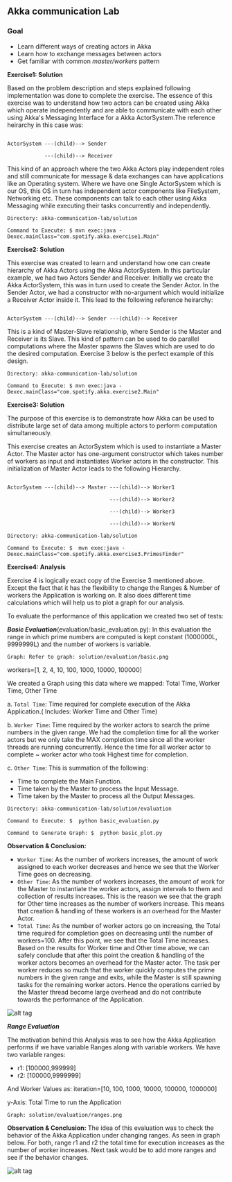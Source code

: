 ## Akka communication Lab ##


### Goal ###

- Learn different ways of creating actors in Akka
- Learn how to exchange messages between actors
- Get familiar with common *master/workers* pattern


**Exercise1: Solution**

Based on the problem description and steps explained following implementation was done to complete the exercise.
The essence of this exercise was to understand how two actors can be created using Akka which operate independently and are able to communicate with each other using Akka's Messaging Interface for a Akka ActorSystem.The reference heirarchy in this case was:

<pre><code>
ActorSystem ---(child)--> Sender

            ---(child)--> Receiver
</code></pre>

This kind of an approach where the two Akka Actors play independent roles and still communicate for message & data exchanges can have applications like an Operating system. Where we have one Single ActorSystem which is our OS, this OS in turn has independent actor components like FileSystem, Networking etc. These components can talk to each other using Akka Messaging while executing their tasks concurrently and independently.

`Directory: akka-communication-lab/solution`

`Command to Execute: $ mvn exec:java -Dexec.mainClass="com.spotify.akka.exercise1.Main"`

**Exercise2: Solution**

This exercise was created to learn and understand how one can create hierarchy of Akka Actors using the Akka ActorSystem. In this particular example, we had two Actors Sender and Receiver. Initially we create the Akka ActorSystem, this was in turn used to create the Sender Actor. In the Sender Actor, we had a constructor with no-argument which would initialize a Receiver Actor inside it. This lead to the following reference heirarchy:

<pre><code>
ActorSystem ---(child)--> Sender ---(child)--> Receiver
</code></pre>

This is a kind of Master-Slave relationship, where Sender is the Master and Receiver is its Slave. This kind of
pattern can be used to do parallel computations where the Master spawns the Slaves which are used to do the desired computation. Exercise 3 below is the perfect example of this design.

`Directory: akka-communication-lab/solution`

`Command to Execute: $ mvn exec:java -Dexec.mainClass="com.spotify.akka.exercise2.Main"`

**Exercise3: Solution**

The purpose of this exercise is to demonstrate how Akka can be used to distribute large set of data among multiple actors to perform computation simultaneously.

This exercise creates an ActorSystem which is used to instantiate a Master Actor. The Master actor has one-argument constructor which takes number of workers as input and instantiates Worker actors in the constructor. This initialization of Master Actor leads to the following Hierarchy.
<pre><code>
ActorSystem ---(child)--> Master ---(child)--> Worker1

                                 ---(child)--> Worker2

                                 ---(child)--> Worker3

                                 ---(child)--> WorkerN
</code></pre>
`Directory: akka-communication-lab/solution`

`Command to Execute: $  mvn exec:java -Dexec.mainClass="com.spotify.akka.exercise3.PrimesFinder"`

**Exercise4: Analysis**

Exercise 4 is logically exact copy of the Exercise 3 mentioned above. Except the fact that it has the flexibility to change the Ranges & Number of workers the Application is working on. It also does different time calculations which will help us to plot a graph for our analysis.



To evaluate the performance of this application we created two set of tests:

***Basic Evaluation***(evaluation/basic_evaluation.py):
In this evaluation the range in which prime numbers are computed is kept constant (1000000L, 9999999L) and the number of workers is variable.

`Graph: Refer to graph: solution/evaluation/basic.png`

workers=[1, 2, 4, 10, 100, 1000, 10000, 100000]

We created a Graph using this data where we mapped: Total Time, Worker Time, Other Time

a. `Total Time`: Time required for complete execution of the Akka Application.( Includes: Worker Time and Other Time)

b. `Worker Time`: Time required by the worker actors to search the prime numbers in the given range. We had the completion time for all the worker actors but we only take the MAX completion time since all the worker threads are running concurrently. Hence the time for all worker actor to complete ~ worker actor who took Highest time for completion.

c. `Other Time`: This is summation of the following:
- Time to complete the Main Function.
- Time taken by the Master to process the Input Message.
- Time taken by the Master to process all the Output Messages.

`Directory: akka-communication-lab/solution/evaluation`

`Command to Execute: $  python basic_evaluation.py`

`Command to Generate Graph: $  python basic_plot.py`

****Observation & Conclusion:****


- `Worker Time`: As the number of workers increases, the amount of work assigned to each worker decreases and hence we see that the Worker Time goes on decreasing.
- `Other Time`: As the number of workers increases, the amount of work for the Master to instantiate the worker actors, assign intervals to them and collection of results increases. This is the reason we see that the graph for Other time increases as the number of workers increase. This means that creation & handling of these workers is an overhead for the Master Actor.
- `Total Time`: As the number of worker actors go on increasing, the Total time required for completion goes on decreasing until the number of workers=100. After this point, we see that the Total Time increases. Based on the results for Worker time and Other time above, we can safely conclude that after this point the creation & handling of the worker actors becomes an overhead for the Master actor. The task per worker reduces so much that the worker quickly computes the prime numbers in the given range and exits, while the Master is still spawning tasks for the remaining worker actors. Hence the operations carried by the Master thread become large overhead and do not contribute towards the performance of the Application.

![alt tag](https://raw.github.com/apawar2/actors-in-action/master/akka-communication-lab/solution/evaluation/basic.png)


***Range Evaluation***

The motivation behind this Analysis was to see how the Akka Application performs if we have variable Ranges along with variable workers.
We have two variable ranges:
- r1: [100000,999999]
- r2: [100000,9999999]

And Worker Values as: iteration=[10, 100, 1000, 10000, 100000, 1000000]

y-Axis: Total Time to run the Application

`Graph: solution/evaluation/ranges.png`

****Observation & Conclusion:****
The idea of this evaluation was to check the behavior of the Akka Application under changing ranges. As seen in graph below. For both, range r1 and r2 the total time for execution increases as the number of worker increases.
Next task would be to add more ranges and see if the behavior changes.

![alt tag](https://raw.github.com/apawar2/actors-in-action/master/akka-communication-lab/solution/evaluation/ranges.png)
